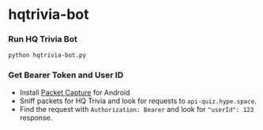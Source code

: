 # hqtrivia-bot

### Run HQ Trivia Bot
`python hqtrivia-bot.py`

### Get Bearer Token and User ID
 * Install [Packet Capture](https://play.google.com/store/apps/details?id=app.greyshirts.sslcapture) for Android
 * Sniff packets for HQ Trivia and look for requests to `api-quiz.hype.space`.
 * Find the request with `Authorization: Bearer` and look for `"userId": 123` response.
